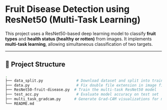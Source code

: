 # Fruit Disease Detection using ResNet50 (Multi-Task Learning)

This project uses a ResNet50-based deep learning model to classify **fruit types** and **health status (healthy or rotten)** from images. It implements **multi-task learning**, allowing simultaneous classification of two targets.

---

## 📁 Project Structure

```bash
.
├── data_split.py               # Download dataset and split into train/val/test (8:1:1)
├── data.py                     # Fix double file extension in image files
├── ResNet50-fruit-disease.py  # Train the multi-task ResNet50 model
├── test_acc.py                 # Evaluate model accuracy on test set
├── multi_task_gradcam.py      # Generate Grad-CAM visualizations for misclassified images
└── README.md

